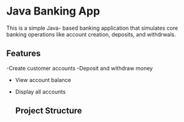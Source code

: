 # Java Banking App

This is a simple Java- based  banking application that simulates core banking operations like account creation, deposits, and withdrwals.

## Features 

-Create customer accounts 
-Deposit and withdraw money
- View account balance
- Display all accounts

  ## Project Structure

  
